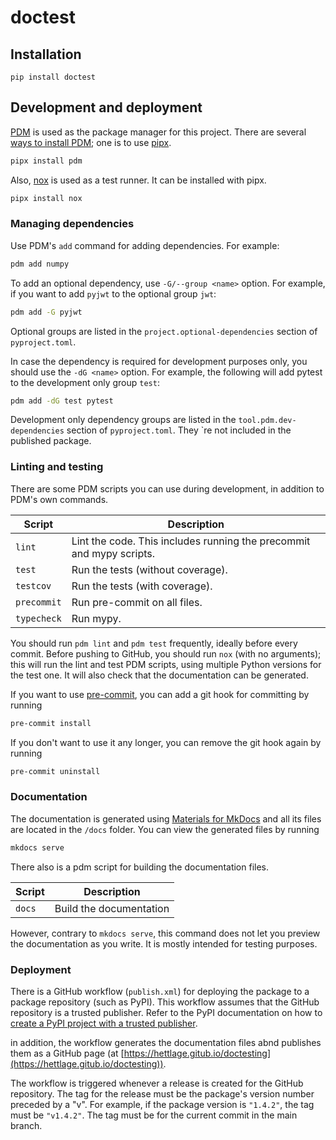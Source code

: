 # doctest

## Installation

```console
pip install doctest
```

## Development and deployment

[PDM](https://pdm-project.org/en/latest/) is used as the package manager for this project. There are several [ways to install PDM](https://pdm-project.org/en/latest/#installation); one is to use [pipx](https://pipx.pypa.io/stable/).

```bash
pipx install pdm
```

Also, [nox](https://nox.thea.codes/en/stable/index.html) is used as a test runner. It can be installed with pipx.
```bash
pipx install nox
```

### Managing dependencies

 Use PDM's `add` command for adding dependencies. For example:

```bash
pdm add numpy
```

To add an optional dependency, use `-G/--group <name>` option. For example, if you want to add `pyjwt` to the optional group `jwt`:

```bash
pdm add -G pyjwt
```

Optional groups are listed in the `project.optional-dependencies` section of `pyproject.toml`.

In case the dependency is required for development purposes only, you should use the `-dG <name>` option. For example, the following will add pytest to the development only group `test`:

```bash
pdm add -dG test pytest
```

Development only dependency groups are listed in the `tool.pdm.dev-dependencies` section of `pyproject.toml`. They `re not included in the published package.

### Linting and testing

There are some PDM scripts you can use during development, in addition to PDM's own commands.

Script | Description
--- | ---
`lint` | Lint the code. This includes running the precommit and mypy scripts.
`test` | Run the tests (without coverage).
`testcov` | Run the tests (with coverage).
`precommit` | Run pre-commit on all files.
`typecheck` | Run mypy.

You should run `pdm lint` and `pdm test` frequently, ideally before every commit. Before pushing to GitHub, you should run `nox` (with no arguments); this will run the lint and test PDM scripts, using multiple Python versions for the test one. It will also check that the documentation can be generated.

If you want to use [pre-commit](https://pre-commit.com), you can add a git hook for committing by running

```bash
pre-commit install
```

If you don't want to use it any longer, you can remove the git hook again by running

```bash
pre-commit uninstall
```

### Documentation

The documentation is generated using [Materials for MkDocs](https://squidfunk.github.io/mkdocs-material/) and all its files are located in the `/docs` folder. You can view
the generated files by running

```bash
mkdocs serve
```

There also is a pdm script for building the documentation files.

Script | Description
--- | ---
`docs` | Build the documentation

However, contrary to `mkdocs serve`, this command does not let you preview the documentation as you write. It is mostly intended for testing purposes.

### Deployment

There is a GitHub workflow (`publish.xml`) for deploying the package to a package repository (such as PyPI). This workflow assumes that the GitHub repository is a trusted publisher. Refer to the PyPI documentation on how to [create a PyPI project with a trusted publisher](https://docs.pypi.org/trusted-publishers/creating-a-project-through-oidc/).

in addition, the workflow generates the documentation files abnd publishes them as a GitHub page (at [https://hettlage.gitub.io/doctesting](https://hettlage.gitub.io/doctesting)).

The workflow is triggered whenever a release is created for the GitHub repository. The tag for the release must be the package's version number preceded by a "v". For example, if the package version is `"1.4.2"`, the tag must be `"v1.4.2"`. The tag must be for the current commit in the main branch.
